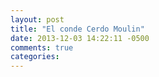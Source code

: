 ```yaml
---
layout: post
title: "El conde Cerdo Moulin"
date: 2013-12-03 14:22:11 -0500
comments: true
categories: 
---
```

